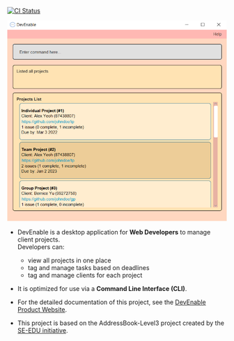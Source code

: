 [![CI Status](https://github.com/se-edu/addressbook-level3/workflows/Java%20CI/badge.svg)](https://github.com/AY2223S1-CS2103-F13-1/tp)

![Ui](docs/images/Ui.png)

* DevEnable is a desktop application for **Web Developers** to manage client projects.<br>
  Developers can:
  * view all projects in one place
  * tag and manage tasks based on deadlines
  * tag and manage clients for each project
* It is optimized for use via a **Command Line Interface (CLI)**.
* For the detailed documentation of this project, see the [DevEnable Product Website](https://ay2223s1-cs2103-f13-1.github.io/tp/).

* This project is based on the AddressBook-Level3 project created by the [SE-EDU initiative](https://se-education.org).